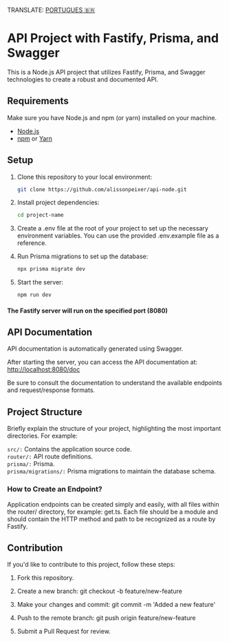 TRANSLATE:  [PORTUGUES 🇧🇷](READMEENG.md)

# API Project with Fastify, Prisma, and Swagger

This is a Node.js API project that utilizes Fastify, Prisma, and Swagger technologies to create a robust and documented API.

## Requirements

Make sure you have Node.js and npm (or yarn) installed on your machine.

- [Node.js](https://nodejs.org/)
- [npm](https://www.npmjs.com/) or [Yarn](https://yarnpkg.com/)

## Setup

1. Clone this repository to your local environment:

   ```bash
   git clone https://github.com/alissonpeixer/api-node.git
   ```

2. Install project dependencies:

   ```bash
   cd project-name
   ```

3. Create a .env file at the root of your project to set up the necessary environment variables. You can use the provided .env.example file as a reference.

4. Run Prisma migrations to set up the database:

   ```bash
   npx prisma migrate dev
   ```

5. Start the server:

   ```bash
   npm run dev
   ```

#### The Fastify server will run on the specified port (8080)

## API Documentation

API documentation is automatically generated using Swagger.<br>

After starting the server, you can access the API documentation at: <http://localhost:8080/doc>

Be sure to consult the documentation to understand the available endpoints and request/response formats.

## Project Structure

Briefly explain the structure of your project, highlighting the most important directories. For example:

`src/:` Contains the application source code.<br>
`router/:` API route definitions.<br>
`prisma/:` Prisma.<br>
`prisma/migrations/:` Prisma migrations to maintain the database schema.<br>

### How to Create an Endpoint?<br>

Application endpoints can be created simply and easily, with all files within the router/ directory, for example: get.ts. Each file should be a module and should contain the HTTP method and path to be recognized as a route by Fastify.

## Contribution

If you'd like to contribute to this project, follow these steps:<br>

1. Fork this repository.<br>

2. Create a new branch: git checkout -b feature/new-feature<br>

3. Make your changes and commit: git commit -m 'Added a new feature'<br>

4. Push to the remote branch: git push origin feature/new-feature<br>

5. Submit a Pull Request for review.<br>
